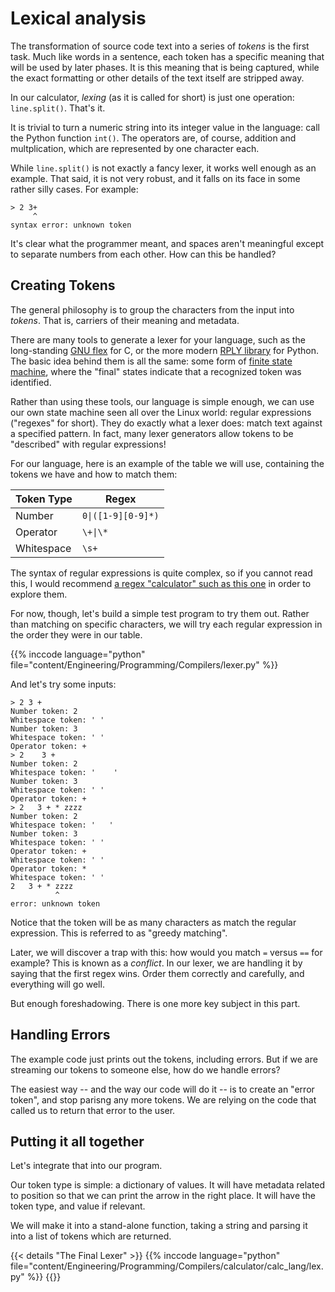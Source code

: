 # Lexical analysis

<script>
    document.getElementById("compilersMenu").open = true;
</script>


The transformation of source code text into a series of *tokens* is the first task. Much like words in a sentence, each token has a specific meaning that will be used by later phases. It is this meaning that is being captured, while the exact formatting or other details of the text itself are stripped away.

In our calculator, *lexing* (as it is called for short) is just one operation: `line.split()`. That's it.

It is trivial to turn a numeric string into its integer value in the language: call the Python function `int()`. The operators are, of course, addition and multplication, which are represented by one character each.

While `line.split()` is not exactly a fancy lexer, it works well enough as an example. That said, it is not very robust, and it falls on its face in some rather silly cases. For example:

```
> 2 3+
     ^
syntax error: unknown token
```

It's clear what the programmer meant, and spaces aren't meaningful except to separate numbers from each other. How can this be handled?

## Creating Tokens

The general philosophy is to group the characters from the input into *tokens*. That is, carriers of their meaning and metadata.

There are many tools to generate a lexer for your language, such as the long-standing [GNU flex](https://ftp.gnu.org/old-gnu/Manuals/flex-2.5.4/html_mono/flex.html) for C, or the more modern [RPLY library](https://rply.readthedocs.io/en/latest/users-guide/lexers.html) for Python. The basic idea behind them is all the same: some form of [finite state machine](https://en.wikipedia.org/wiki/Finite-state_machine), where the "final" states indicate that a recognized token was identified.

Rather than using these tools, our language is simple enough, we can use our own state machine seen all over the Linux world: regular expressions ("regexes" for short). They do exactly what a lexer does: match text against a specified pattern. In fact, many lexer generators allow tokens to be "described" with regular expressions!

For our language, here is an example of the table we will use, containing the tokens we have and how to match them:

| Token Type | Regex |
|------------|-------|
| Number | `0\|([1-9][0-9]*)` |
| Operator | `\+\|\*` |
| Whitespace | `\s+` |

The syntax of regular expressions is quite complex, so if you cannot read this, I would recommend [a regex "calculator" such as this one](https://regexr.com/) in order to explore them.

For now, though, let's build a simple test program to try them out. Rather than matching on specific characters, we will try each regular expression in the order they were in our table.

{{% inccode language="python" file="content/Engineering/Programming/Compilers/lexer.py" %}}

And let's try some inputs:

```
> 2 3 +
Number token: 2
Whitespace token: ' '
Number token: 3
Whitespace token: ' '
Operator token: +
> 2    3 +
Number token: 2
Whitespace token: '    '
Number token: 3
Whitespace token: ' '
Operator token: +
> 2   3 + * zzzz
Number token: 2
Whitespace token: '   '
Number token: 3
Whitespace token: ' '
Operator token: +
Whitespace token: ' '
Operator token: *
Whitespace token: ' '
2   3 + * zzzz
          ^
error: unknown token
```

Notice that the token will be as many characters as match the regular expression. This is referred to as "greedy matching".

Later, we will discover a trap with this: how would you match `=` versus `==` for example? This is known as a *conflict*. In our lexer, we are handling it by saying that the first regex wins. Order them correctly and carefully, and everything will go well.

But enough foreshadowing. There is one more key subject in this part.

## Handling Errors

The example code just prints out the tokens, including errors. But if we are streaming our tokens to someone else, how do we handle errors?

The easiest way -- and the way our code will do it -- is to create an "error token", and stop parisng any more tokens. We are relying on the code that called us to return that error to the user.

## Putting it all together

Let's integrate that into our program.

Our token type is simple: a dictionary of values. It will have metadata related to position so that we can print the arrow in the right place. It will have the token type, and value if relevant.

We will make it into a stand-alone function, taking a string and parsing it into a list of tokens which are returned.

{{< details "The Final Lexer" >}}
{{% inccode language="python" file="content/Engineering/Programming/Compilers/calculator/calc_lang/lex.py" %}}
{{</details>}}

